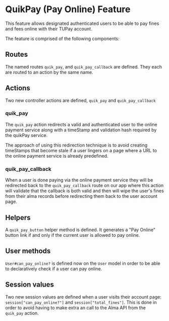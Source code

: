 QuikPay (Pay Online) Feature
===

This feature allows designated authenticated users to be able to pay fines and fees online with their TUPay account.

The feature is comprised of the following components:

## Routes
The named routes `quik_pay`, and `quik_pay_callback` are defined. They each are routed to an action by the same name.

## Actions
Two new controller actions are defined, `quik_pay` and `quik_pay_callback`

### quik_pay
The `quik_pay` action redirects a valid and authenticated user to the online payment service along with a timeStamp and validation hash required by the quikPay service.

The approach of using this redirection technique is to avoid creating timeStamps that become stale if a user lingers on a page where a URL to the online payment service is already predefined.

### quik_pay_callback
When a user is done paying via the online payment service they will be redirected back to the `quik_pay_callback` route on our app where this action will validate that the callback is both valid and then will wipe the user's fines from their alma records before redirecting them back to the user account page.

## Helpers
A `quik_pay_button` helper method is defined. It generates a "Pay Online" button link if and only if the current user is allowed to pay online.

## User methods
`User#can_pay_online?` is defined now on the `User` model in order to be able to declaratively check if a user can pay online.

## Session values
Two new session values are defined when a user visits their account page: `session["can_pay_online?"]` and `session["total_fines"]`. This is done in order to avoid having to make extra an call to the Alma API from the `quik_pay` action.

